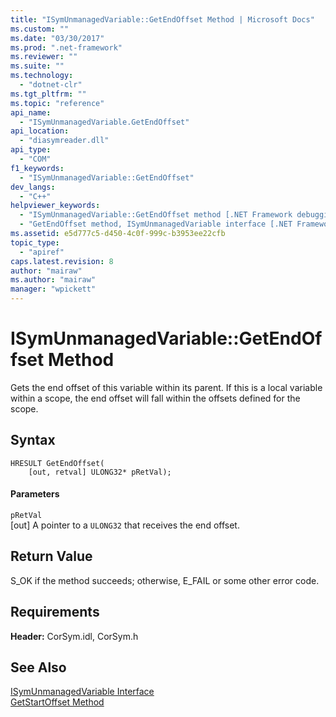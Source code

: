 ```yaml
---
title: "ISymUnmanagedVariable::GetEndOffset Method | Microsoft Docs"
ms.custom: ""
ms.date: "03/30/2017"
ms.prod: ".net-framework"
ms.reviewer: ""
ms.suite: ""
ms.technology: 
  - "dotnet-clr"
ms.tgt_pltfrm: ""
ms.topic: "reference"
api_name: 
  - "ISymUnmanagedVariable.GetEndOffset"
api_location: 
  - "diasymreader.dll"
api_type: 
  - "COM"
f1_keywords: 
  - "ISymUnmanagedVariable::GetEndOffset"
dev_langs: 
  - "C++"
helpviewer_keywords: 
  - "ISymUnmanagedVariable::GetEndOffset method [.NET Framework debugging]"
  - "GetEndOffset method, ISymUnmanagedVariable interface [.NET Framework debugging]"
ms.assetid: e5d777c5-d450-4c0f-999c-b3953ee22cfb
topic_type: 
  - "apiref"
caps.latest.revision: 8
author: "mairaw"
ms.author: "mairaw"
manager: "wpickett"
---
```

# ISymUnmanagedVariable::GetEndOffset Method
Gets the end offset of this variable within its parent. If this is a local variable within a scope, the end offset will fall within the offsets defined for the scope.  
  
## Syntax  
  
```  
HRESULT GetEndOffset(  
    [out, retval] ULONG32* pRetVal);  
```  
  
#### Parameters  
 `pRetVal`  
 [out] A pointer to a `ULONG32` that receives the end offset.  
  
## Return Value  
 S_OK if the method succeeds; otherwise, E_FAIL or some other error code.  
  
## Requirements  
 **Header:** CorSym.idl, CorSym.h  
  
## See Also  
 [ISymUnmanagedVariable Interface](../../../../docs/framework/unmanaged-api/diagnostics/isymunmanagedvariable-interface.md)   
 [GetStartOffset Method](../../../../docs/framework/unmanaged-api/diagnostics/isymunmanagedvariable-getstartoffset-method.md)